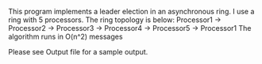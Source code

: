 This program implements a leader election in an asynchronous ring. I use a ring with 5 processors.
The ring topology is below:
Processor1 -> Processor2 -> Processor3 -> Processor4 -> Processor5 -> Processor1
The algorithm runs in O(n^2) messages

Please see Output file for a sample output.
